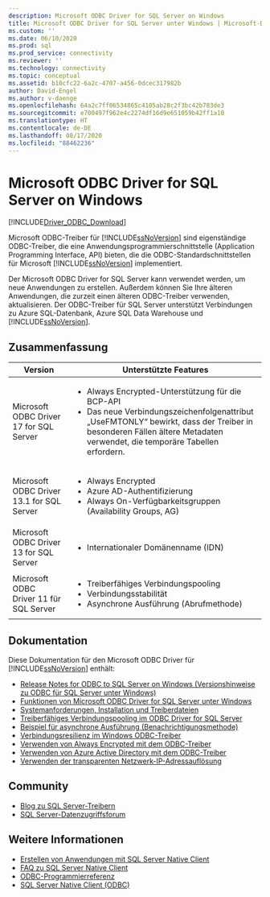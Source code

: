 ```yaml
---
description: Microsoft ODBC Driver for SQL Server on Windows
title: Microsoft ODBC Driver for SQL Server unter Windows | Microsoft-Dokumentation
ms.custom: ''
ms.date: 06/10/2020
ms.prod: sql
ms.prod_service: connectivity
ms.reviewer: ''
ms.technology: connectivity
ms.topic: conceptual
ms.assetid: b10cfc22-6a2c-4707-a456-0dcec317982b
author: David-Engel
ms.author: v-daenge
ms.openlocfilehash: 64a2c7ff06534865c4105ab28c2f3bc42b783de3
ms.sourcegitcommit: e700497f962e4c2274df16d9e651059b42ff1a10
ms.translationtype: HT
ms.contentlocale: de-DE
ms.lasthandoff: 08/17/2020
ms.locfileid: "88462236"
---
```

# <a name="microsoft-odbc-driver-for-sql-server-on-windows"></a>Microsoft ODBC Driver for SQL Server on Windows
[!INCLUDE[Driver_ODBC_Download](../../../includes/driver_odbc_download.md)]

Microsoft ODBC-Treiber für [!INCLUDE[ssNoVersion](../../../includes/ssnoversion-md.md)] sind eigenständige ODBC-Treiber, die eine Anwendungsprogrammierschnittstelle (Application Programming Interface, API) bieten, die die ODBC-Standardschnittstellen für Microsoft [!INCLUDE[ssNoVersion](../../../includes/ssnoversion-md.md)] implementiert.

Der Microsoft ODBC Driver for SQL Server kann verwendet werden, um neue Anwendungen zu erstellen. Außerdem können Sie Ihre älteren Anwendungen, die zurzeit einen älteren ODBC-Treiber verwenden, aktualisieren. Der ODBC-Treiber für SQL Server unterstützt Verbindungen zu Azure SQL-Datenbank, Azure SQL Data Warehouse und [!INCLUDE[ssNoVersion](../../../includes/ssnoversion-md.md)].  

## <a name="summary"></a>Zusammenfassung

| Version       | Unterstützte Features      |
| ------------- |---------------| 
| Microsoft ODBC Driver 17 for SQL Server | <ul><li>Always Encrypted-Unterstützung für die BCP-API</li><li>Das neue Verbindungszeichenfolgenattribut „UseFMTONLY“ bewirkt, dass der Treiber in besonderen Fällen ältere Metadaten verwendet, die temporäre Tabellen erfordern.</li>
| Microsoft ODBC Driver 13.1 for SQL Server     | <ul><li>Always Encrypted</li><li>Azure AD-Authentifizierung</li><li>Always On-Verfügbarkeitsgruppen (Availability Groups, AG)</li></ul>   | 
| Microsoft ODBC Driver 13 for SQL Server      | <ul><li>Internationaler Domänenname (IDN)</li></ul> |
| Microsoft ODBC Driver 11 für SQL Server | <ul><li>Treiberfähiges Verbindungspooling</li><li>Verbindungsstabilität</li><li>Asynchrone Ausführung (Abrufmethode)</li></ul> |    

## <a name="documentation"></a>Dokumentation  
Diese Dokumentation für den Microsoft ODBC Driver für [!INCLUDE[ssNoVersion](../../../includes/ssnoversion-md.md)] enthält:  
  
-   [Release Notes for ODBC to SQL Server on Windows (Versionshinweise zu ODBC für SQL Server unter Windows)](../../../connect/odbc/windows/release-notes-odbc-sql-server-windows.md)  
-   [Funktionen von Microsoft ODBC Driver for SQL Server unter Windows](../../../connect/odbc/windows/features-of-the-microsoft-odbc-driver-for-sql-server-on-windows.md)  
-   [Systemanforderungen, Installation und Treiberdateien](../../../connect/odbc/windows/system-requirements-installation-and-driver-files.md)  
-   [Treiberfähiges Verbindungspooling im ODBC Driver for SQL Server](../../../connect/odbc/windows/driver-aware-connection-pooling-in-the-odbc-driver-for-sql-server.md)  
-   [Beispiel für asynchrone Ausführung &#40;Benachrichtigungsmethode&#41;](../../../connect/odbc/windows/asynchronous-execution-notification-method-sample.md)  
-   [Verbindungsresilienz im Windows ODBC-Treiber](../../../connect/odbc/windows/connection-resiliency-in-the-windows-odbc-driver.md)  
-   [Verwenden von Always Encrypted mit dem ODBC-Treiber](../../../connect/odbc/using-always-encrypted-with-the-odbc-driver.md)
-   [Verwenden von Azure Active Directory mit dem ODBC-Treiber](../../../connect/odbc/using-azure-active-directory.md) 
-   [Verwenden der transparenten Netzwerk-IP-Adressauflösung](../../../connect/odbc/using-transparent-network-ip-resolution.md)   

## <a name="community"></a>Community  
- [Blog zu SQL Server-Treibern](https://techcommunity.microsoft.com/t5/sql-server/bg-p/SQLServer/label-name/SQLServerDrivers)  
- [SQL Server-Datenzugriffsforum](https://social.technet.microsoft.com/Forums/en/sqldataaccess/threads)  
  
## <a name="see-also"></a>Weitere Informationen  
- [Erstellen von Anwendungen mit SQL Server Native Client](../../../relational-databases/native-client/applications/building-applications-with-sql-server-native-client.md)   
- [FAQ zu SQL Server Native Client](https://msdn.microsoft.com/sqlserver/aa937707.aspx)   
- [ODBC-Programmierreferenz](../../../odbc/reference/odbc-programmer-s-reference.md)   
- [SQL Server Native Client (ODBC)](../../../relational-databases/native-client/odbc/sql-server-native-client-odbc.md)  
